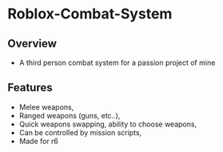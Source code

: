 # Roblox-Combat-System

## Overview
- A third person combat system for a passion project of mine

## Features
- Melee weapons,
- Ranged weapons (guns, etc..),
- Quick weapons swapping, ability to choose weapons,
- Can be controlled by mission scripts,
- Made for r6
  
